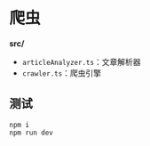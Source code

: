 # 爬虫

**src/**

* `articleAnalyzer.ts`：文章解析器
* `crawler.ts`：爬虫引擎



## 测试

```
npm i 
npm run dev
```

